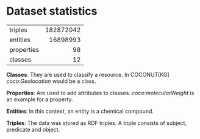 # Dataset statistics

|            |           |
|------------|----------:|
|   triples  | 182872042 |
|  entities  |  16898993 |
| properties |     98    |
|   classes  |     12    |

**Classes**: They are used to classify a resource. In COCONUT[KG] *coco:Geolocation* would be a class.

**Properties**: Are used to add attributes to classes. *coco:molecularWeight* is an example for a property.

**Entities**: In this context, an entity is a chemical compound.

**Triples**: The data was stored as RDF triples. A triple consists of subject, predicate and object.
